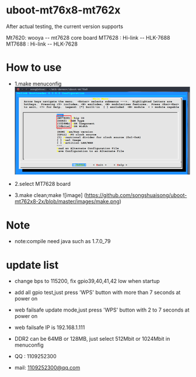 # uboot-mt76x8-mt762x

After actual testing, the current version supports

Mt7620: wooya -- mt7628 core board
MT7628 : Hi-link -- HLK-7688
MT7688 : Hi-link -- HLK-7628

# How to use
* 1.make menuconfig
![image](https://github.com/songshuaisong/uboot-mt762x8-2x/blob/master/images/make-menuconfig.png)



* 2.select MT7628 board
* 3.make clean;make
![image] (https://github.com/songshuaisong/uboot-mt762x8-2x/blob/master/images/make.png)

# Note
* note:compile need java such as 1.7.0_79

# update list
* change bps to 115200, fix gpio39,40,41,42 low when startup
* add all gpio test,just press 'WPS' button with more than 7 seconds at power on
* web failsafe update mode,just press 'WPS' button with 2 to 7 seconds at power on
* web failsafe IP is 192.168.1.111
* DDR2 can be 64MB or 128MB, just select 512Mbit or 1024Mbit in menuconfig

* QQ : 1109252300
* mail: 1109252300@qq.com
